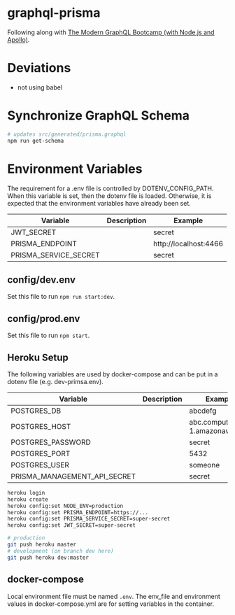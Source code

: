 # graphql-prisma

Following along with [The Modern GraphQL Bootcamp (with Node.js and Apollo)](https://www.udemy.com/course/graphql-bootcamp).

# Deviations

* not using babel

# Synchronize GraphQL Schema

```bash
# updates src/generated/prisma.graphql
npm run get-schema
```

# Environment Variables

The requirement for a .env file is controlled by DOTENV_CONFIG_PATH. When this variable is set, then the dotenv file is loaded. Otherwise, it is expected that the environment variables have already been set.

|Variable|Description|Example|
|-|-|-|
|JWT_SECRET||secret|
|PRISMA_ENDPOINT||http://localhost:4466|
|PRISMA_SERVICE_SECRET||secret|

## config/dev.env
Set this file to run `npm run start:dev`.

## config/prod.env
Set this file to run `npm start`.

## Heroku Setup
The following variables are used by docker-compose and can be put in a dotenv file (e.g. dev-primsa.env).

|Variable|Description|Example|
|-|-|-|
|POSTGRES_DB||abcdefg|
|POSTGRES_HOST||abc.compute-1.amazonaws.com|
|POSTGRES_PASSWORD||secret|
|POSTGRES_PORT||5432|
|POSTGRES_USER||someone|
|PRISMA_MANAGEMENT_API_SECRET||secret|

```bash
heroku login
heroku create
heroku config:set NODE_ENV=production
heroku config:set PRISMA_ENDPOINT=https://...
heroku config:set PRISMA_SERVICE_SECRET=super-secret
heroku config:set JWT_SECRET=super-secret

# production
git push heroku master
# development (on branch dev here)
git push heroku dev:master
```

## docker-compose
Local environment file must be named `.env`. The env_file and environment values in docker-compose.yml are for setting variables in the container.

